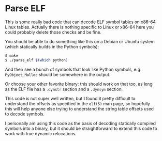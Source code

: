 # Parse ELF

This is some really bad code that can decode ELF symbol tables on x86-64 Linux
tables. Actually there is nothing specific to Linux or x86-64 here you could
probably delete those checks and be fine.

You should be able to do something like this on a Debian or Ubuntu system (which
statically builds in the Python symbols):

```bash
$ make
$ ./parse_elf $(which python)
```

And then see a bunch of symbols that look like Python symbols, e.g.
`PyObject_Malloc` should be somewhere in the output.

Or choose your other favorite binary; this should work on that too, as long as
the ELF file has a `.dynstr` section and a `.dynsym` section.

This code is not super well written, but I found it pretty difficult to
understand the offsets as specified in the `elf(5)` man page, so hopefully this
will help anyone else trying to understand the string table offsets used to
decode symbols.

I personally am using this code as the basis of decoding statically compiled
symbols into a binary, but it should be straightforward to extend this code to
work with true dynamic relocations.
